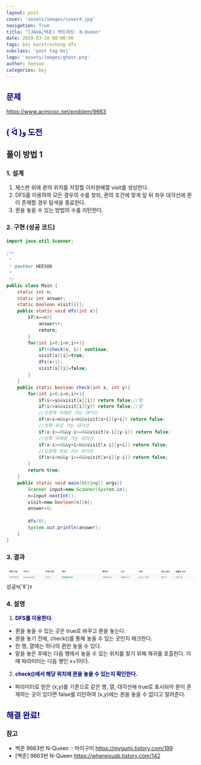 ```yaml
---
layout: post
cover: 'assets/images/cover4.jpg'
navigation: True
title: "[JAVA/백준] 백트래킹: N-Queen"
date: 2020-03-10 00:00:00
tags: boj backtracking dfs
subclass: 'post tag-boj'
logo: 'assets/images/ghost.png'
author: heesoo
categories: boj
---
```

## <span style="color:navy">문제</span>
<https://www.acmicpc.net/problem/9663>

## <span style="color:navy">( ᐛ )و 도전</span>

## 풀이 방법 1

### 1. 설계
1. 체스판 위에 퀸의 위치를 저장할 이차원배열 visit를 생성한다.
2. DFS를 이용하여 모든 경우의 수를 찾되, 퀸의 조건에 맞게 앞 뒤 좌우 대각선에 퀸이 존재할 경우 탐색을 종료한다.
3. 퀸을 놓을 수 있는 방법의 수를 리턴한다.

### 2. 구현 (성공 코드)
```java
import java.util.Scanner;

/**
 * 
 * @author HEESOO
 *
 */
public class Main {
	static int n;
	static int answer;
	static boolean visit[][];
	public static void dfs(int x){
		if(x==n){
			answer++;
			return;
		}
		for(int i=0;i<n;i++){
			if(!check(x, i)) continue;
			visit[x][i]=true;
			dfs(x+1);
			visit[x][i]=false;
		}
	}
	public static boolean check(int x, int y){
		for(int i=0;i<n;i++){
			if(i<=y&&visit[x][i]) return false;//행
			if(i<=x&&visit[i][y]) return false;//열
            //오른쪽 아래로 가는 대각선
			if(x+i<n&&y+i<n&&visit[x+i][y+i]) return false;
            //왼쪽 위로 가는 대각선
			if(x-i>=0&&y-i>=0&&visit[x-i][y-i]) return false;
            //왼쪽 아래로 가는 대각선
			if(x-i>=0&&y+i<n&&visit[x-i][y+i]) return false;
            //오른쪽 위로 가는 대각선
			if(x+i<n&&y-i>=0&&visit[x+i][y-i]) return false;
		}
		return true;
	}
	public static void main(String[] args){
		Scanner input=new Scanner(System.in);
		n=input.nextInt();
		visit=new boolean[n][n];
		answer=0;
		
		dfs(0);
		System.out.println(answer);
	}
}
 ```

### 3. 결과
![실행결과](./assets/images/200310_5.PNG)
성공٩(˘◊˘)۶

### 4. 설명
1. **<span style="color:navy">DFS를 이용한다.</span>**
- 퀸을 놓을 수 있는 곳은 true로 바꾸고 퀸을 놓는다.
- 퀸을 놓기 전에, check()를 통해 놓을 수 있는 곳인지 체크한다.
- 한 행, 열에는 하나의 퀸만 놓을 수 있다.
- 말을 놓은 후에는 다음 행에서 놓을 수 있는 위치를 찾기 위해 재귀를 호출한다. 이때 파라미터는 다음 행인 x+1이다.

2. **<span style="color:navy">check()에서 해당 위치에 퀸을 놓을 수 있는지 확인한다.</span>**
- 파라미터로 받은 (x,y)를 기준으로 같은 행, 열, 대각선에 true로 표시되어 퀸이 존재하는 곳이 있다면 false를 리턴하여 (x,y)에는 퀸을 놓을 수 없다고 알려준다.

## <span style="color:navy">해결 완료!</span>

### 참고
- 백준 9663번 N-Queen :: 마이구미 <https://mygumi.tistory.com/199>
- [백준] 9663번 N-Queen <https://whereisusb.tistory.com/142>